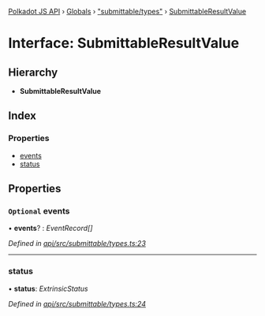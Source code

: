 [Polkadot JS API](../README.md) › [Globals](../globals.md) › ["submittable/types"](../modules/_submittable_types_.md) › [SubmittableResultValue](_submittable_types_.submittableresultvalue.md)

# Interface: SubmittableResultValue

## Hierarchy

* **SubmittableResultValue**

## Index

### Properties

* [events](_submittable_types_.submittableresultvalue.md#optional-events)
* [status](_submittable_types_.submittableresultvalue.md#status)

## Properties

### `Optional` events

• **events**? : *EventRecord[]*

*Defined in [api/src/submittable/types.ts:23](https://github.com/polkadot-js/api/blob/b1a657d68/packages/api/src/submittable/types.ts#L23)*

___

###  status

• **status**: *ExtrinsicStatus*

*Defined in [api/src/submittable/types.ts:24](https://github.com/polkadot-js/api/blob/b1a657d68/packages/api/src/submittable/types.ts#L24)*

